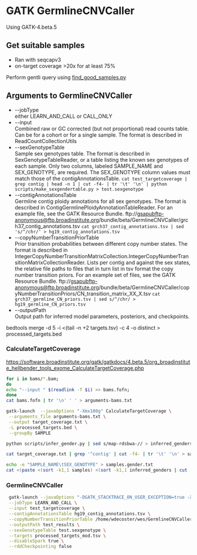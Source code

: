 # GATK GermlineCNVCaller
Using GATK-4.beta.5

## Get suitable samples

- Ran with seqcapv3
- on-target coverage >20x for at least 75%

Perform gentli query using [find_good_samples.py](https://github.com/wdecoster/GermlineCNVCaller/blob/master/find_good_samples.py)

## Arguments to GermlineCNVCaller
* --jobType  
either LEARN_AND_CALL or CALL_ONLY
* --input  
Combined raw or GC corrected (but not proportional) read counts table. Can be for a cohort or for a single sample. The format is described in ReadCountCollectionUtils  
* --sexGenotypeTable  
Sample sex genotypes table. The format is described in SexGenotypeTableReader, or a table listing the known sex genotypes of each sample. Only two columns, labeled SAMPLE_NAME and SEX_GENOTYPE, are required. The SEX_GENOTYPE column values must match those of the contigAnnotationsTable.
`cat test_targetcoverage | grep contig | head -n 1 | cut -f4- | tr '\t' '\n' | python scripts/make_sexgendertable.py > test.sexgenotype`
* --contigAnnotationsTable  
Germline contig ploidy annotations for all sex genotypes. The format is described in ContigGermlinePloidyAnnotationTableReader. For an example file, see the GATK Resource Bundle. ftp://gsapubftp-anonymous@ftp.broadinstitute.org/bundle/beta/GermlineCNVCaller/grch37_contig_annotations.tsv
`cat grch37_contig_annotations.tsv | sed 's/^/chr/' > hg19_contig_annotations.tsv`
* --copyNumberTransitionPriorTable  
Prior transition probabilities between different copy number states. The format is described in  IntegerCopyNumberTransitionMatrixCollection.IntegerCopyNumberTransitionMatrixCollectionReader. Lists per contig and against the sex states, the relative file paths to files that in turn list in tsv format the copy number transition priors. For an example set of files, see the GATK Resource Bundle.
ftp://gsapubftp-anonymous@ftp.broadinstitute.org/bundle/beta/GermlineCNVCaller/copyNumberTransitionPriors/CN_transition_matrix_XX_X.tsv
`cat grch37_germline_CN_priors.tsv | sed s/^/chr/ > hg19_germline_CN_priors.tsv`
* --outputPath  
Output path for inferred model parameters, posteriors, and checkpoints.


bedtools merge -d 5 -i <(tail -n +2 targets.tsv) -c 4 -o distinct > processed_targets.bed

### CalculateTargetCoverage
https://software.broadinstitute.org/gatk/gatkdocs/4.beta.5/org_broadinstitute_hellbender_tools_exome_CalculateTargetCoverage.php

```bash
for i in bams/*.bam;
do
echo "--input " $(readlink -f $i) >> bams.fofn;
done
cat bams.fofn | tr '\n' ' ' > arguments-bams.txt

gatk-launch  --javaOptions "-Xmx100g" CalculateTargetCoverage \
 --arguments_file arguments-bams.txt \
 --output target_coverage.txt \
 -L processed_targets.bed \
 --groupBy SAMPLE

python scripts/infer_gender.py | sed s/map-rdsbwa-// > inferred_genders

cat target_coverage.txt | grep '^contig' | cut -f4- | tr '\t' '\n' > samples

echo -e "SAMPLE_NAME\tSEX_GENOTYPE" > samples.gender.txt
cat <(paste <(sort -k1,1 samples) <(sort -k1,1 inferred_genders | cut -f2 | sed s/f/chrXchrX/ | sed s/m/chrXchrY/)) >> samples.gender.txt
 ```

### GermlineCNVCaller

```bash
 gatk-launch --javaOptions "-DGATK_STACKTRACE_ON_USER_EXCEPTION=true -Xmx100g" GermlineCNVCaller \
 --jobType LEARN_AND_CALL \
 --input test_targetcoverage \
 --contigAnnotationsTable hg19_contig_annotations.tsv \
 --copyNumberTransitionPriorTable /home/wdecoster/wes/GermlineCNVCaller/hg19_germline_CN_priors.tsv \
 --outputPath test_results \
 --sexGenotypeTable test.sexgenotype \
 --targets processed_targets_mod.tsv \
 --disableSpark true \
 --rddCheckpointing false
```
